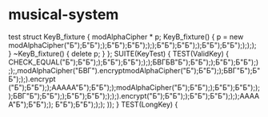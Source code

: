 # musical-system
test
struct KeyB_fixture
{ modAlphaCipher * p;
KeyB_fixture() {
p = new modAlphaCipher("Б");Б"Б"););Б"Б");Б"Б");););Б"Б");Б"Б"););Б"Б");Б"Б"););););
}
~KeyB_fixture()
{ delete p;
}
};
SUITE(KeyTest)
{
TEST(ValidKey) {
CHECK_EQUAL("Б");Б"Б"););Б"Б");Б"Б");););БВГБВ"Б");Б"Б"););Б"Б");Б"Б");););,modAlphaCipher("БВГ").encryptmodAlphaCipher("Б");Б"Б"););БВГ"Б");Б"Б"););).encrypt
("Б");Б"Б"););ААААА"Б");Б"Б"););modAlphaCipher("Б");Б"Б"););Б"Б");Б"Б");););БВГ"Б");Б"Б"););Б"Б");Б"Б");););).encrypt("Б");Б"Б"););Б"Б");Б"Б");););ААААА"Б");Б"Б"););
Б"Б");Б"Б");););
));
}
TEST(LongKey) {
